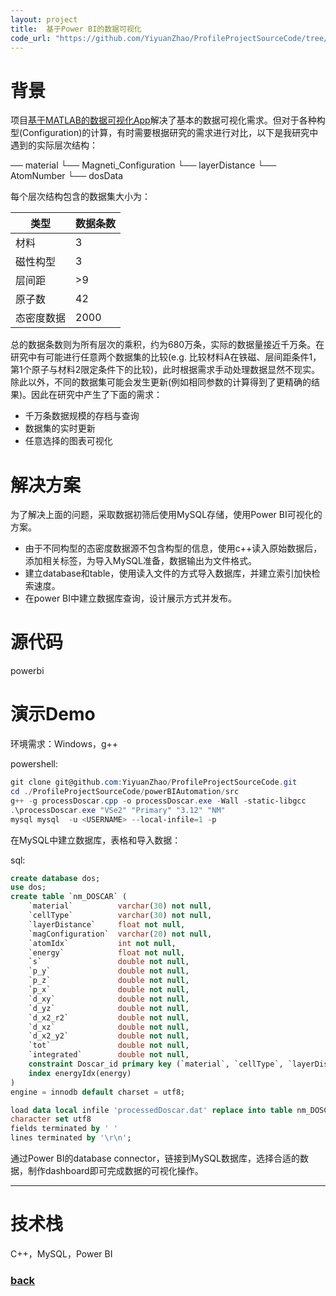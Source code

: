 ```yaml
---
layout: project
title:  基于Power BI的数据可视化
code_url: "https://github.com/YiyuanZhao/ProfileProjectSourceCode/tree/main/VASP_Plotter"
---
```


# 背景
项目[基于MATLAB的数据可视化App](./matlabDataVisualization)解决了基本的数据可视化需求。但对于各种构型(Configuration)的计算，有时需要根据研究的需求进行对比，以下是我研究中遇到的实际层次结构：

── material
   └── Magneti_Configuration
       └── layerDistance
           └── AtomNumber
               └── dosData

每个层次结构包含的数据集大小为：

| 类型       | 数据条数 |
|------------|----------|
| 材料       | 3        |
| 磁性构型   | 3        |
| 层间距     | >9       |
| 原子数     | 42       |
| 态密度数据 | 2000     |

总的数据条数则为所有层次的乘积，约为680万条，实际的数据量接近千万条。在研究中有可能进行任意两个数据集的比较(e.g. 比较材料A在铁磁、层间距条件1，第1个原子与材料2限定条件下的比较)，此时根据需求手动处理数据显然不现实。除此以外，不同的数据集可能会发生更新(例如相同参数的计算得到了更精确的结果)。因此在研究中产生了下面的需求：

 - 千万条数据规模的存档与查询
 - 数据集的实时更新
 - 任意选择的图表可视化

# 解决方案
为了解决上面的问题，采取数据初筛后使用MySQL存储，使用Power BI可视化的方案。

 - 由于不同构型的态密度数据源不包含构型的信息，使用c++读入原始数据后，添加相关标签，为导入MySQL准备，数据输出为文件格式。
 - 建立database和table，使用读入文件的方式导入数据库，并建立索引加快检索速度。
 - 在power BI中建立数据库查询，设计展示方式并发布。

# 源代码
powerbi
# 演示Demo
环境需求：Windows，g++

powershell:
```powershell
git clone git@github.com:YiyuanZhao/ProfileProjectSourceCode.git
cd ./ProfileProjectSourceCode/powerBIAutomation/src
g++ -g processDoscar.cpp -o processDoscar.exe -Wall -static-libgcc
.\processDoscar.exe "VSe2" "Primary" "3.12" "NM"
mysql mysql  -u <USERNAME> --local-infile=1 -p
```
在MySQL中建立数据库，表格和导入数据：

sql:
```sql
create database dos;
use dos;
create table `nm_DOSCAR` (
    `material`          varchar(30) not null,
    `cellType`          varchar(30) not null,
    `layerDistance`     float not null,
    `magConfiguration`  varchar(20) not null,
    `atomIdx`           int not null,
    `energy`            float not null,
    `s`                 double not null,
    `p_y`               double not null,
    `p_z`               double not null,
    `p_x`               double not null,
    `d_xy`              double not null,
    `d_yz`              double not null,
    `d_x2_r2`           double not null,
    `d_xz`              double not null,
    `d_x2_y2`           double not null,
    `tot`               double not null,
    `integrated`        double not null,
    constraint Doscar_id primary key (`material`, `cellType`, `layerDistance`, `magConfiguration`, `atomIdx`, `energy`),
    index energyIdx(energy)
)
engine = innodb default charset = utf8;

load data local infile 'processedDoscar.dat' replace into table nm_DOSCAR
character set utf8
fields terminated by ' '
lines terminated by '\r\n';
```

通过Power BI的database connector，链接到MySQL数据库，选择合适的数据，制作dashboard即可完成数据的可视化操作。
* * *

# 技术栈
C++，MySQL，Power BI
### [back](/)